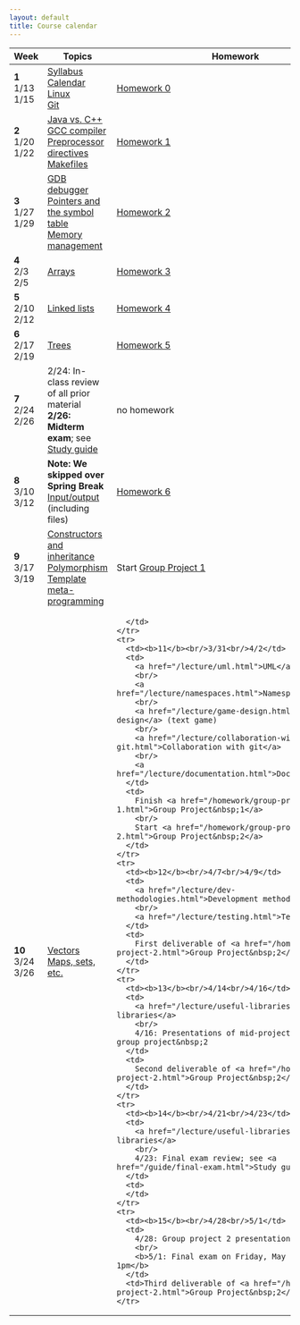 ```yaml
---
layout: default
title: Course calendar
---
```


<table>
  <thead>
    <tr>
      <th>Week</th>
      <th>Topics</th>
      <th>Homework</th>
    </tr>
  </thead>
  <tbody>
    <tr>
      <td><b>1</b><br/>1/13<br/>1/15</td>
      <td>
        <a href="/lecture/syllabus.html">Syllabus</a>
        <br/>
        <a href="/lecture/calendar.html">Calendar</a>
        <br/>
        <a href="/lecture/linux.html">Linux</a>
        <br/>
        <a href="/lecture/git.html">Git</a>
      </td>
      <td>
        <a href="/homework/homework-0.html">Homework&nbsp;0</a>
      </td>
    </tr>
    <tr>
      <td><b>2</b><br/>1/20<br/>1/22</td>
      <td>
        <a href="/lecture/java-vs-cpp.html">Java vs. C++</a>
        <br/>
        <a href="/lecture/gcc-compiler.html">GCC compiler</a>
        <br/>
        <a href="/lecture/preprocessor.html">Preprocessor directives</a>
        <br/>
        <a href="/lecture/makefiles.html">Makefiles</a>
      </td>
      <td><a href="/homework/homework-1.html">Homework&nbsp;1</a></td>
    </tr>
    <tr>
      <td><b>3</b><br/>1/27<br/>1/29</td>
      <td>
        <a href="/lecture/gdb-debugger.html">GDB debugger</a>
        <br/>
        <a href="/lecture/pointers-symbol-table.html">Pointers and the symbol table</a>
        <br/>
        <a href="/lecture/memory-management.html">Memory management</a>
      </td>
      <td>
        <a href="/homework/homework-2.html">Homework&nbsp;2</a>
      </td>
    </tr>
    <tr>
      <td><b>4</b><br/>2/3<br/>2/5</td>
      <td>
        <a href="/lecture/arrays.html">Arrays</a>
      </td>
      <td>
        <a href="/homework/homework-3.html">Homework&nbsp;3</a>
      </td>
    </tr>
    <tr>
      <td><b>5</b><br/>2/10<br/>2/12</td>
      <td>
        <a href="/lecture/linked-lists.html">Linked lists</a>
      </td>
      <td>
        <a href="/homework/homework-4.html">Homework&nbsp;4</a>
      </td>
    </tr>
    <tr>
      <td><b>6</b><br/>2/17<br/>2/19</td>
      <td>
        <a href="/lecture/trees.html">Trees</a>
      </td>
      <td>
        <a href="/homework/homework-5.html">Homework&nbsp;5</a>
      </td>
    </tr>
    <tr>
      <td><b>7</b><br/>2/24<br/>2/26</td>
      <td>
        2/24: In-class review of all prior material
        <br/>
        <b>2/26: Midterm exam</b>; see <a href="/guide/midterm-exam.html">Study guide</a>
      <td>no homework</td>
    </tr>
    <tr>
      <td><b>8</b><br/>3/10<br/>3/12</td>
      <td>
        <b>Note: We skipped over Spring Break</b><br/>
        <a href="/lecture/input-output.html">Input/output</a> (including files)
      </td>
      <td>
        <a href="/homework/homework-6.html">Homework&nbsp;6</a>
      </td>
    </tr>
    <tr>
      <td><b>9</b><br/>3/17<br/>3/19</td>
      <td>
        <a href="/lecture/constructors-and-inheritance.html">Constructors and inheritance</a>
        <br/>
        <a href="/lecture/polymorphism.html">Polymorphism</a>
        <br/>
        <a href="/lecture/template-metaprogramming.html">Template meta-programming</a>
      </td>
      <td>
        Start <a href="/homework/group-project-1.html">Group Project&nbsp;1</a>
      </td>
    </tr>
    <tr>
      <td><b>10</b><br/>3/24<br/>3/26</td>
      <td>
        <a href="/lecture/vectors.html">Vectors</a>
        <br/>
        <a href="/lecture/maps-sets-etc.html">Maps, sets, etc.</a>
      </td>
      <td>

      </td>
    </tr>
    <tr>
      <td><b>11</b><br/>3/31<br/>4/2</td>
      <td>
        <a href="/lecture/uml.html">UML</a>
        <br/>
        <a href="/lecture/namespaces.html">Namespaces</a>
        <br/>
        <a href="/lecture/game-design.html">Game design</a> (text game)
        <br/>
        <a href="/lecture/collaboration-with-git.html">Collaboration with git</a>
        <br/>
        <a href="/lecture/documentation.html">Documentation</a>
      </td>
      <td>
        Finish <a href="/homework/group-project-1.html">Group Project&nbsp;1</a>
        <br/>
        Start <a href="/homework/group-project-2.html">Group Project&nbsp;2</a>
      </td>
    </tr>
    <tr>
      <td><b>12</b><br/>4/7<br/>4/9</td>
      <td>
        <a href="/lecture/dev-methodologies.html">Development methodologies</a>
        <br/>
        <a href="/lecture/testing.html">Testing</a>
      </td>
      <td>
        First deliverable of <a href="/homework/group-project-2.html">Group Project&nbsp;2</a>
      </td>
    </tr>
    <tr>
      <td><b>13</b><br/>4/14<br/>4/16</td>
      <td>
        <a href="/lecture/useful-libraries.html">Useful libraries</a>
        <br/>
        4/16: Presentations of mid-project status for group project&nbsp;2
      </td>
      <td>
        Second deliverable of <a href="/homework/group-project-2.html">Group Project&nbsp;2</a>
      </td>
    </tr>
    <tr>
      <td><b>14</b><br/>4/21<br/>4/23</td>
      <td>
        <a href="/lecture/useful-libraries.html">Useful libraries</a>
        <br/>
        4/23: Final exam review; see <a href="/guide/final-exam.html">Study guide</a>
      </td>
      <td>
      </td>
    </tr>
    <tr>
      <td><b>15</b><br/>4/28<br/>5/1</td>
      <td>
        4/28: Group project 2 presentations
        <br/>
        <b>5/1: Final exam on Friday, May 1, 11am-1pm</b>
      </td>
      <td>Third deliverable of <a href="/homework/group-project-2.html">Group Project&nbsp;2</a></td>
    </tr>
  </tbody>
</table>
